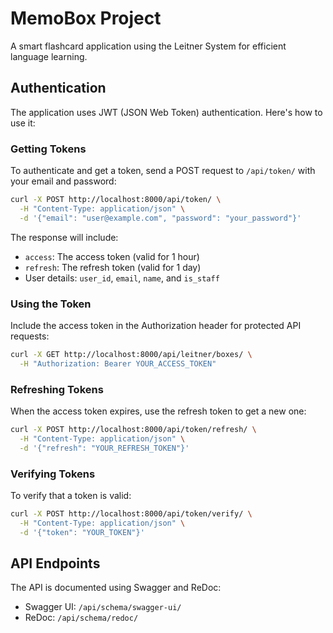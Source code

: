 # MemoBox Project

A smart flashcard application using the Leitner System for efficient language learning.

## Authentication

The application uses JWT (JSON Web Token) authentication. Here's how to use it:

### Getting Tokens

To authenticate and get a token, send a POST request to `/api/token/` with your email and password:

```bash
curl -X POST http://localhost:8000/api/token/ \
  -H "Content-Type: application/json" \
  -d '{"email": "user@example.com", "password": "your_password"}'
```

The response will include:
- `access`: The access token (valid for 1 hour)
- `refresh`: The refresh token (valid for 1 day)
- User details: `user_id`, `email`, `name`, and `is_staff`

### Using the Token

Include the access token in the Authorization header for protected API requests:

```bash
curl -X GET http://localhost:8000/api/leitner/boxes/ \
  -H "Authorization: Bearer YOUR_ACCESS_TOKEN"
```

### Refreshing Tokens

When the access token expires, use the refresh token to get a new one:

```bash
curl -X POST http://localhost:8000/api/token/refresh/ \
  -H "Content-Type: application/json" \
  -d '{"refresh": "YOUR_REFRESH_TOKEN"}'
```

### Verifying Tokens

To verify that a token is valid:

```bash
curl -X POST http://localhost:8000/api/token/verify/ \
  -H "Content-Type: application/json" \
  -d '{"token": "YOUR_TOKEN"}'
```

## API Endpoints

The API is documented using Swagger and ReDoc:

- Swagger UI: `/api/schema/swagger-ui/`
- ReDoc: `/api/schema/redoc/`
